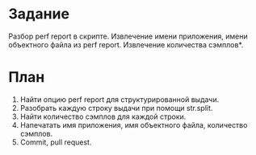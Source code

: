 # Задание
Разбор perf report в скрипте. Извлечение имени приложения,
имени объектного файла из perf report. Извлечение количества сэмплов\*.

# План
1. Найти опцию perf report для структурированной выдачи.
2. Разобрать каждую строку выдачи при помощи str.split.
3. Найти количество сэмплов для каждой строки.
3. Напечатать имя приложения, имя объектного файла, количество сэмплов.
4. Commit, pull request.
